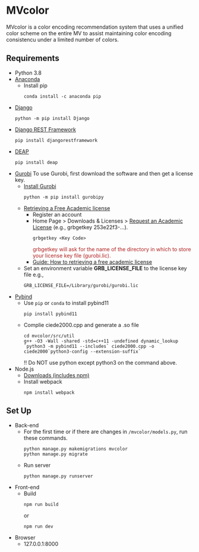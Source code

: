 # MVcolor
MVcolor is a color encoding recommendation system that uses a unified color scheme on the entire MV to assist maintaining color encoding consistencu under a limited number of colors. 
## Requirements
- Python 3.8
- [Anaconda](https://docs.anaconda.com/anaconda/install/index.html)
    - Install pip 
      ```
      conda install -c anaconda pip 
      ```
- [Django](https://docs.djangoproject.com/en/4.0/topics/install/)
  ```
  python -m pip install Django
  ```
- [Django REST Framework](https://www.django-rest-framework.org/#installation)
  ```
  pip install djangorestframework
  ```
- [DEAP](https://github.com/DEAP/deap)
  ```
  pip install deap
  ```
- [Gurobi](https://support.gurobi.com/hc/en-us)
  To use Gurobi, first download the software and then get a license key.
    - [Install Gurobi](https://support.gurobi.com/hc/en-us/articles/360044290292-How-do-I-install-Gurobi-for-Python-)
      ```
      python -m pip install gurobipy
      ```
    - [Retrieving a Free Academic license](https://www.gurobi.com/documentation/9.5/quickstart_mac/retrieving_a_free_academic.html)
        - Register an account
        - Home Page > Downloads & Licenses > [Request an Academic License](https://www.gurobi.com/downloads/end-user-license-agreement-academic/)
          (e.g., grbgetkey 253e22f3-...).
          ```
          grbgetkey <Key Code>
          ```
          <font color=firebrick>grbgetkey will ask for the name of the directory in which to store your license key file (gurobi.lic). </font>
        - [Guide: How to retrieving a free academic license](https://www.gurobi.com/documentation/9.5/quickstart_mac/retrieving_a_free_academic.html#subsection:academiclicense)
    - Set an environment variable  **GRB_LICENSE_FILE** to the license key file
      e.g., 
      ```
      GRB_LICENSE_FILE=/Library/gurobi/gurobi.lic
      ```
- [Pybind](https://pybind11.readthedocs.io/en/stable/)
    - Use `pip` or `conda` to install pybind11 
      ```
      pip install pybind11
      ```
    - Complie ciede2000.cpp and generate a .so file
        ```
        cd mvcolor/src/util 
        g++ -O3 -Wall -shared -std=c++11 -undefined dynamic_lookup `python3 -m pybind11 --includes` ciede2000.cpp -o ciede2000`python3-config --extension-suffix`
        ```
       !! Do NOT use python except python3 on the command above.
- Node.js
    - [Downloads (includes npm)](https://nodejs.org/en/download/)
    - Install webpack
      ```
      npm install webpack
      ```
## Set Up
- Back-end
    - For the first time or if there are changes in `/mvcolor/models.py`, run these commands.
      ```
      python manage.py makemigrations mvcolor
      python manage.py migrate
      ```
    - Run server
      ```
      python manage.py runserver
      ```
- Front-end
    - Build
      ```
      npm run build
      ```
      or 
      ```
      npm run dev
      ```
- Browser
    - 127.0.0.1:8000